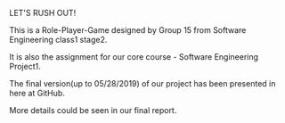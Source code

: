 LET'S RUSH OUT!

This is a Role-Player-Game designed by Group 15 from Software Engineering class1 stage2. 

It is also the assignment for our core course - Software Engineering Project1.

The final version(up to 05/28/2019) of our project has been presented in here at GitHub.

More details could be seen in our final report.

​
